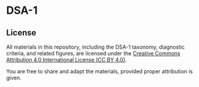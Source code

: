 # DSA-1

## License

All materials in this repository, including the DSA-1 taxonomy, diagnostic criteria, and related figures, are licensed under the [Creative Commons Attribution 4.0 International License (CC BY 4.0)](https://creativecommons.org/licenses/by/4.0/).

You are free to share and adapt the materials, provided proper attribution is given.
